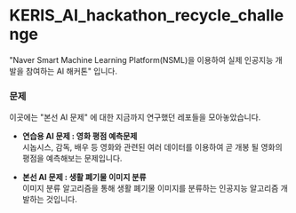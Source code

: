 # KERIS_AI_hackathon_recycle_challenge
"Naver Smart Machine Learning Platform(NSML)을 이용하여 실제 인공지능 개발을 참여하는 AI 해커톤" 입니다.

### 문제
이곳에는 "본선 AI 문제" 에 대한 지금까지 연구했던 레포들을 모아놓았습니다.
* **연습용 AI 문제 : 영화 평점 예측문제**<br>
시놉시스, 감독, 배우 등 영화와 관련된 여러 데이터를 이용하여 곧 개봉 될 영화의 평점을 예측해보는 문제입니다.

* **본선 AI 문제 : 생활 폐기물 이미지 분류**<br>
이미지 분류 알고리즘을 통해 생활 폐기물 이미지를 분류하는 인공지능 알고리즘 개발하는 것입니다.
